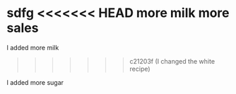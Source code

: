 sdfg
<<<<<<< HEAD
more milk
more sales
=======
I added more milk
>>>>>>> c21203f (I changed the white recipe)

I added more sugar
